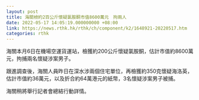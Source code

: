 ```yaml
---
layout: post
title: 海關檢約2百公斤懷疑氯胺酮市值8600萬元　拘兩人
date: 2022-05-17 14:05:19.000000000 +08:00
link: https://news.rthk.hk/rthk/ch/component/k2/1648921-20220517.htm
categories: rthk
---
```


海關本月6日在機場空運貨運站，檢獲約200公斤懷疑氯胺酮，估計市值約8600萬元，拘捕兩名懷疑涉案男子。

跟進調查後，海關人員昨日在深水涉兩個住宅單位，再檢獲約350克懷疑海洛英，估計市值約36萬元，以及折合約64萬港元的紙幣，3名懷疑涉案男子被捕。

海關稍將舉行記者會總結行動詳情。

